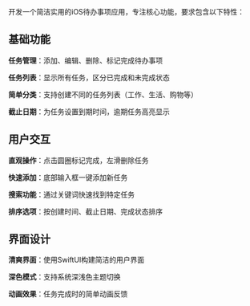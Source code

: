 开发一个简洁实用的iOS待办事项应用，专注核心功能，要求包含以下特性：

## 基础功能

**任务管理**：添加、编辑、删除、标记完成待办事项

**任务列表**：显示所有任务，区分已完成和未完成状态

**简单分类**：支持创建不同的任务列表（工作、生活、购物等）

**截止日期**：为任务设置到期时间，逾期任务高亮显示

## 用户交互

**直观操作**：点击圆圈标记完成，左滑删除任务

**快速添加**：底部输入框一键添加新任务

**搜索功能**：通过关键词快速找到特定任务

**排序选项**：按创建时间、截止日期、完成状态排序

## 界面设计

**清爽界面**：使用SwiftUI构建简洁的用户界面

**深色模式**：支持系统深浅色主题切换

**动画效果**：任务完成时的简单动画反馈
